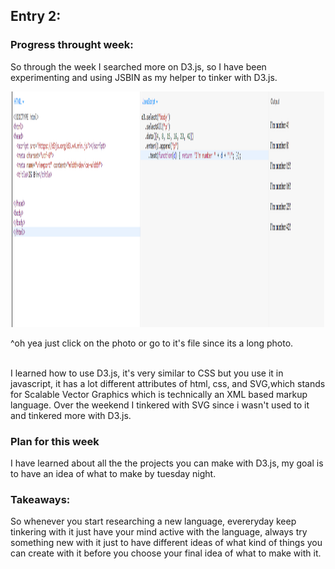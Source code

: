 ## Entry 2:
### Progress throught week:
So through the week I searched more on D3.js, so I have been experimenting and using JSBIN as my helper to tinker with D3.js.

<p align = "center">
  <img src = "jsbinexample.png" width="500" height="377">
</p>
^oh yea just click on the photo or go to it's file since its a long photo.
<br><br>


I learned how to use D3.js, it's very similar to CSS but you use it in javascript, it has a lot different 
attributes of html, css, and SVG,which stands for Scalable Vector Graphics which is technically an XML based 
markup language. Over the weekend I tinkered with SVG since i wasn't used to it and tinkered more with D3.js.

### Plan for this week
I have learned about all the the projects you can make with D3.js, my goal is to have an idea of what to make by tuesday night.



### Takeaways:
So whenever you start researching a new language, evereryday keep tinkering with it
just have your mind active with the language, always try something new with it just to have different ideas of what kind of things you can create
with it before you choose your final idea of what to make with it.


